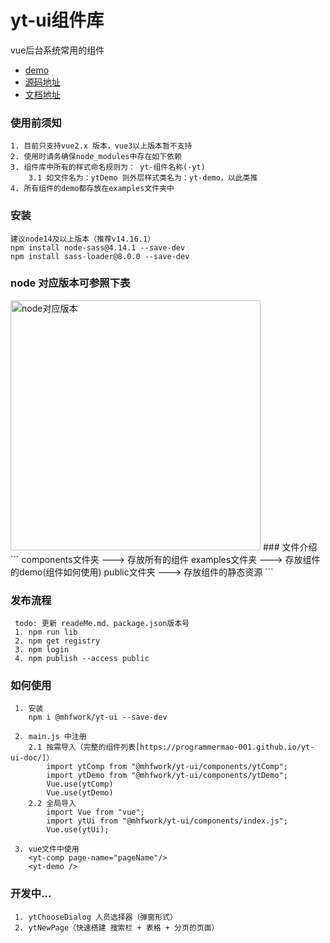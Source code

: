 # yt-ui组件库
vue后台系统常用的组件

* [demo](https://programmermao-001.github.io/use-yt-ui/)
* [源码地址](https://github.com/ProgrammerMao-001/yt-ui)
* [文档地址](https://programmermao-001.github.io/yt-ui-doc/)

### 使用前须知
```
1. 目前只支持vue2.x 版本，vue3以上版本暂不支持
2. 使用时请务确保node_modules中存在如下依赖
3. 组件库中所有的样式命名规则为： yt-组件名称(-yt) 
    3.1 如文件名为：ytDemo 则外层样式类名为：yt-demo，以此类推
4. 所有组件的demo都存放在examples文件夹中
```

### 安装 
``` 
建议node14及以上版本（推荐v14.16.1）
npm install node-sass@4.14.1 --save-dev
npm install sass-loader@8.0.0 --save-dev
```

### node 对应版本可参照下表
<img src="https://img-blog.csdnimg.cn/3073e67b6bf0429f892d6fcb97ade1c6.png" alt="node对应版本" width="400"/>
### 文件介绍
``` 
components文件夹 ---> 存放所有的组件
examples文件夹 ---> 存放组件的demo(组件如何使用)
public文件夹 ---> 存放组件的静态资源
```

### 发布流程
``` 
 todo: 更新 readeMe.md、package.json版本号   
 1. npm run lib   
 2. npm get registry 
 3. npm login
 4. npm publish --access public
```

### 如何使用
```
 1. 安装  
    npm i @mhfwork/yt-ui --save-dev
 
 2. main.js 中注册
    2.1 按需导入（完整的组件列表[https://programmermao-001.github.io/yt-ui-doc/]）
        import ytComp from "@mhfwork/yt-ui/components/ytComp";
        import ytDemo from "@mhfwork/yt-ui/components/ytDemo";
        Vue.use(ytComp)
        Vue.use(ytDemo)
    2.2 全局导入
        import Vue from "vue";
        import ytUi from "@mhfwork/yt-ui/components/index.js";
        Vue.use(ytUi);
 
 3. vue文件中使用
    <yt-comp page-name="pageName"/>
    <yt-demo />
```

### 开发中...
```
 1. ytChooseDialog 人员选择器（弹窗形式）
 2. ytNewPage（快速搭建 搜索栏 + 表格 + 分页的页面） 
```
